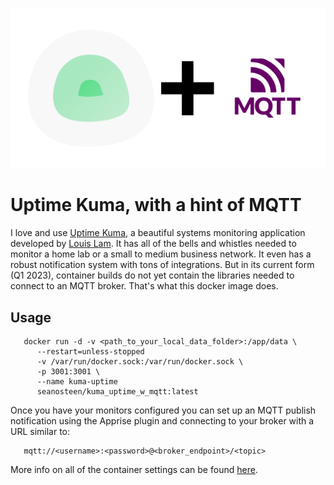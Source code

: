 <p align="center">
   <img alt="Kuma Uptime Plus MQTT" src="Uptime_Kuma_Plus_MQTT.png" />
</p>

# Uptime Kuma, with a hint of MQTT

I love and use [Uptime Kuma](https://github.com/louislam/uptime-kuma), a beautiful systems monitoring application developed by [Louis Lam](https://github.com/louislam).
It has all of the bells and whistles needed to monitor a home lab or a small to medium business network. It even has a robust notification system with tons of integrations.
But in its current form (Q1 2023), container builds do not yet contain the libraries needed to connect to an MQTT broker. That's what this docker image does.

## Usage
```
   docker run -d -v <path_to_your_local_data_folder>:/app/data \
      --restart=unless-stopped
      -v /var/run/docker.sock:/var/run/docker.sock \
      -p 3001:3001 \
      --name kuma-uptime
      seanosteen/kuma_uptime_w_mqtt:latest
```

Once you have your monitors configured you can set up an MQTT publish notification using the Apprise plugin and connecting to your broker with a URL similar to:
```
   mqtt://<username>:<password>@<broker_endpoint>/<topic>
```
More info on all of the container settings can be found [here](https://github.com/louislam/uptime-kuma#-how-to-install). 
